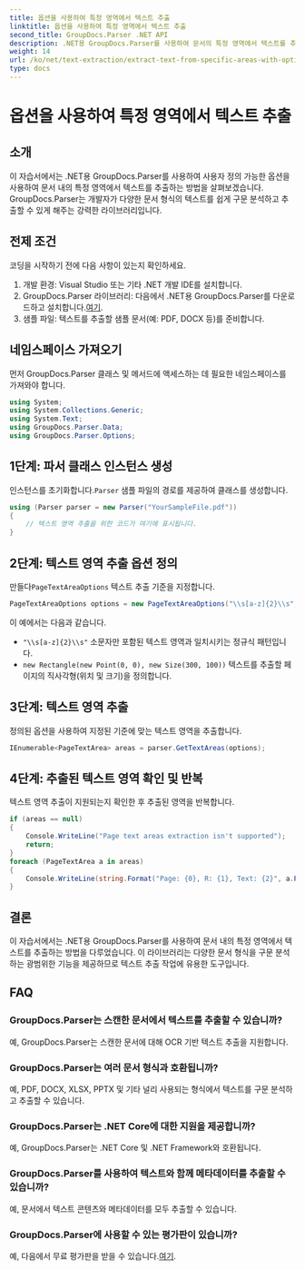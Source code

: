 ```yaml
---
title: 옵션을 사용하여 특정 영역에서 텍스트 추출
linktitle: 옵션을 사용하여 특정 영역에서 텍스트 추출
second_title: GroupDocs.Parser .NET API
description: .NET용 GroupDocs.Parser를 사용하여 문서의 특정 영역에서 텍스트를 추출하는 방법을 알아보세요. 이 튜토리얼을 통해 고급 텍스트 추출 옵션을 살펴보세요.
weight: 14
url: /ko/net/text-extraction/extract-text-from-specific-areas-with-options/
type: docs
---
```

# 옵션을 사용하여 특정 영역에서 텍스트 추출

## 소개
이 자습서에서는 .NET용 GroupDocs.Parser를 사용하여 사용자 정의 가능한 옵션을 사용하여 문서 내의 특정 영역에서 텍스트를 추출하는 방법을 살펴보겠습니다. GroupDocs.Parser는 개발자가 다양한 문서 형식의 텍스트를 쉽게 구문 분석하고 추출할 수 있게 해주는 강력한 라이브러리입니다.
## 전제 조건
코딩을 시작하기 전에 다음 사항이 있는지 확인하세요.
1. 개발 환경: Visual Studio 또는 기타 .NET 개발 IDE를 설치합니다.
2.  GroupDocs.Parser 라이브러리: 다음에서 .NET용 GroupDocs.Parser를 다운로드하고 설치합니다.[여기](https://releases.groupdocs.com/parser/net/).
3. 샘플 파일: 텍스트를 추출할 샘플 문서(예: PDF, DOCX 등)를 준비합니다.

## 네임스페이스 가져오기
먼저 GroupDocs.Parser 클래스 및 메서드에 액세스하는 데 필요한 네임스페이스를 가져와야 합니다.
```csharp
using System;
using System.Collections.Generic;
using System.Text;
using GroupDocs.Parser.Data;
using GroupDocs.Parser.Options;
```
## 1단계: 파서 클래스 인스턴스 생성
 인스턴스를 초기화합니다.`Parser` 샘플 파일의 경로를 제공하여 클래스를 생성합니다.
```csharp
using (Parser parser = new Parser("YourSampleFile.pdf"))
{
    // 텍스트 영역 추출을 위한 코드가 여기에 표시됩니다.
}
```
## 2단계: 텍스트 영역 추출 옵션 정의
 만들다`PageTextAreaOptions` 텍스트 추출 기준을 지정합니다.
```csharp
PageTextAreaOptions options = new PageTextAreaOptions("\\s[a-z]{2}\\s", new Rectangle(new Point(0, 0), new Size(300, 100)));
```
이 예에서는 다음과 같습니다.
- `"\\s[a-z]{2}\\s"` 소문자만 포함된 텍스트 영역과 일치시키는 정규식 패턴입니다.
- `new Rectangle(new Point(0, 0), new Size(300, 100))` 텍스트를 추출할 페이지의 직사각형(위치 및 크기)을 정의합니다.
## 3단계: 텍스트 영역 추출
정의된 옵션을 사용하여 지정된 기준에 맞는 텍스트 영역을 추출합니다.
```csharp
IEnumerable<PageTextArea> areas = parser.GetTextAreas(options);
```
## 4단계: 추출된 텍스트 영역 확인 및 반복
텍스트 영역 추출이 지원되는지 확인한 후 추출된 영역을 반복합니다.
```csharp
if (areas == null)
{
    Console.WriteLine("Page text areas extraction isn't supported");
    return;
}
foreach (PageTextArea a in areas)
{
    Console.WriteLine(string.Format("Page: {0}, R: {1}, Text: {2}", a.Page.Index, a.Rectangle, a.Text));
}
```

## 결론
이 자습서에서는 .NET용 GroupDocs.Parser를 사용하여 문서 내의 특정 영역에서 텍스트를 추출하는 방법을 다루었습니다. 이 라이브러리는 다양한 문서 형식을 구문 분석하는 광범위한 기능을 제공하므로 텍스트 추출 작업에 유용한 도구입니다.

## FAQ
### GroupDocs.Parser는 스캔한 문서에서 텍스트를 추출할 수 있습니까?
예, GroupDocs.Parser는 스캔한 문서에 대해 OCR 기반 텍스트 추출을 지원합니다.
### GroupDocs.Parser는 여러 문서 형식과 호환됩니까?
예, PDF, DOCX, XLSX, PPTX 및 기타 널리 사용되는 형식에서 텍스트를 구문 분석하고 추출할 수 있습니다.
### GroupDocs.Parser는 .NET Core에 대한 지원을 제공합니까?
예, GroupDocs.Parser는 .NET Core 및 .NET Framework와 호환됩니다.
### GroupDocs.Parser를 사용하여 텍스트와 함께 메타데이터를 추출할 수 있습니까?
예, 문서에서 텍스트 콘텐츠와 메타데이터를 모두 추출할 수 있습니다.
### GroupDocs.Parser에 사용할 수 있는 평가판이 있습니까?
 예, 다음에서 무료 평가판을 받을 수 있습니다.[여기](https://releases.groupdocs.com/).